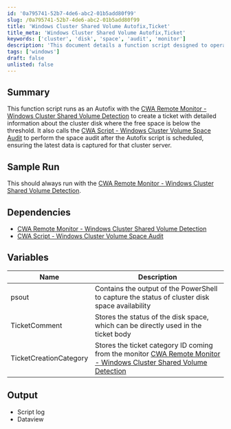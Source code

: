 ```yaml
---
id: '0a795741-52b7-4de6-abc2-01b5add80f99'
slug: /0a795741-52b7-4de6-abc2-01b5add80f99
title: 'Windows Cluster Shared Volume Autofix,Ticket'
title_meta: 'Windows Cluster Shared Volume Autofix,Ticket'
keywords: ['cluster', 'disk', 'space', 'audit', 'monitor']
description: 'This document details a function script designed to operate as an Autofix with the CWA Remote Monitor for Windows Cluster Shared Volume Detection. It creates tickets with comprehensive information about cluster disks when free space drops below a set threshold and invokes a space audit to ensure accurate data capture for cluster servers.'
tags: ['windows']
draft: false
unlisted: false
---
```


## Summary

This function script runs as an Autofix with the [CWA Remote Monitor - Windows Cluster Shared Volume Detection](/docs/a0ee778f-854b-4c86-aa0f-192a09019fe3) to create a ticket with detailed information about the cluster disk where the free space is below the threshold. It also calls the [CWA Script - Windows Cluster Volume Space Audit](/docs/cbd9495c-f2a7-44f1-9f84-55cfa1ac1490) to perform the space audit after the Autofix script is scheduled, ensuring the latest data is captured for that cluster server.

## Sample Run

This should always run with the [CWA Remote Monitor - Windows Cluster Shared Volume Detection](/docs/a0ee778f-854b-4c86-aa0f-192a09019fe3).

## Dependencies

- [CWA Remote Monitor - Windows Cluster Shared Volume Detection](/docs/a0ee778f-854b-4c86-aa0f-192a09019fe3)
- [CWA Script - Windows Cluster Volume Space Audit](/docs/cbd9495c-f2a7-44f1-9f84-55cfa1ac1490)

## Variables

| Name                   | Description                                                                                                      |
|------------------------|------------------------------------------------------------------------------------------------------------------|
| psout                  | Contains the output of the PowerShell to capture the status of cluster disk space availability                    |
| TicketComment          | Stores the status of the disk space, which can be directly used in the ticket body                               |
| TicketCreationCategory  | Stores the ticket category ID coming from the monitor [CWA Remote Monitor - Windows Cluster Shared Volume Detection](/docs/a0ee778f-854b-4c86-aa0f-192a09019fe3) |

## Output

- Script log
- Dataview